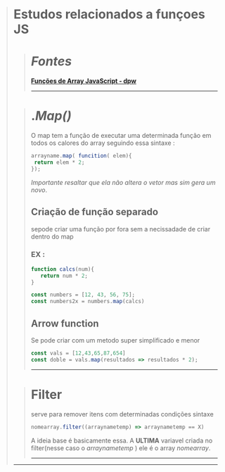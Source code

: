 ># Estudos relacionados a funçoes JS <br>
>># _Fontes_
>><strong> [Funções de Array JavaScript - dpw](https://www.youtube.com/watch?v=o8fdyYZDKA0&list=PLYgzkrmJnLwo-pTURSTti_ljhjWB9BF7-&ab_channel=dpw) </strong>
>>
>>---
>
>># ._Map()_
>>O map tem a função de executar uma determinada função em todos os calores do array seguindo essa sintaxe : 
>>~~~JavaScript
>>arrayname.map( funcition( elem){
>>  return elem * 2;
>>});
>>~~~
>>_Importante resaltar que ela não altera o vetor mas sim gera um novo_. 
>>## Criação de função separado
>>sepode criar uma função por fora sem a necissadade de criar dentro do map <br>
>>### EX :
>>~~~JavaScript
>>function calcs(num){
>>    return num * 2;
>>}
>>
>>const numbers = [12, 43, 56, 75];
>>const numbers2x = numbers.map(calcs)
>>~~~
>>## Arrow function
>>Se pode criar com um metodo super simplificado e menor 
>>~~~JavaScript
>>const vals = [12,43,65,87,654]
>>const doble = vals.map(resultados => resultados * 2);
>>~~~
>>
>>---
>
>># Filter
>> serve para remover itens com determinadas condições sintaxe
>> ~~~JavaScript
>> nomearray.filter((arraynametemp) => arraynametemp == X)
>> ~~~
>>A ideia base é basicamente essa. A **ULTIMA** variavel criada no filter(nesse caso o _arraynametemp_ ) ele é o array _nomearray_.
>>
>>---
>---